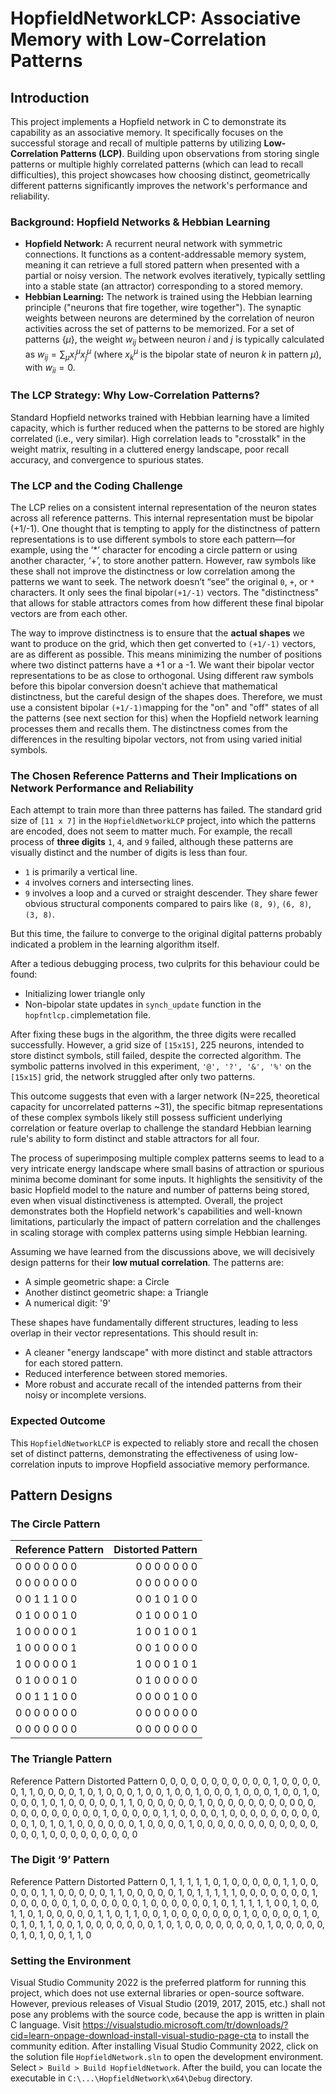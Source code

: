 # HopfieldNetworkLCP: Associative Memory with Low-Correlation Patterns

## Introduction
This project implements a Hopfield network in C to demonstrate its capability as an associative memory. It specifically focuses on the successful storage and recall of multiple patterns by utilizing **Low-Correlation Patterns (LCP)**.
Building upon observations from storing single patterns or multiple highly correlated patterns (which can lead to recall difficulties), this project showcases how choosing distinct, geometrically different patterns significantly improves the network's performance and reliability.
### Background: Hopfield Networks & Hebbian Learning
* **Hopfield Network:** A recurrent neural network with symmetric connections. It functions as a content-addressable memory system, meaning it can retrieve a full stored pattern when presented with a partial or noisy version. The network evolves iteratively, typically settling into a stable state (an attractor) corresponding to a stored memory.
* **Hebbian Learning:** The network is trained using the Hebbian learning principle ("neurons that fire together, wire together"). The synaptic weights between neurons are determined by the correlation of neuron activities across the set of patterns to be memorized. 
For a set of patterns $\{\mu\}$, the weight $w_{ij}$ between neuron $i$ and $j$ is typically calculated as $w_{ij} = \sum_{\mu} x_i^{\mu} x_j^{\mu}$ (where $x_k^{\mu}$ is the bipolar state of neuron $k$ in pattern $\mu$), with $w_{ii}=0$.

### The LCP Strategy: Why Low-Correlation Patterns?
Standard Hopfield networks trained with Hebbian learning have a limited capacity, which is further reduced when the patterns to be stored are highly correlated (i.e., very similar). High correlation leads to "crosstalk" in the weight matrix, resulting in a cluttered energy landscape, poor recall accuracy, and convergence to spurious states.

### The LCP and the Coding Challenge
The LCP relies on a consistent internal representation of the neuron states across all reference patterns. This internal representation must be bipolar (+1/-1). 
One thought that is tempting to apply for the distinctness of pattern representations is to use different symbols to store each pattern—for example, using the ‘*’ character for encoding a circle pattern or using another character, ‘+’, to store another pattern. However, raw symbols like these shall not improve the distinctness or low correlation among the patterns we want to seek. The network doesn’t “see” the original `0`, `+`, or `*` characters. It only sees the final bipolar`(+1/-1)` vectors. The "distinctness" that allows for stable attractors comes from how different these final bipolar vectors are from each other.

The way to improve distinctness is to ensure that the **actual shapes** we want to produce on the grid, which then get converted to `(+1/-1)` vectors, are as different as possible. This means minimizing the number of positions where two distinct patterns have a +1 or a -1. We want their bipolar vector representations to be as close to orthogonal. Using different raw symbols before this bipolar conversion doesn't achieve that mathematical distinctness, but the careful design of the shapes does. Therefore, we must use a consistent bipolar `(+1/-1)`mapping for the "on" and "off" states of all the patterns (see next section for this) when the Hopfield network learning processes them and recalls them. The distinctness comes from the differences in the resulting bipolar vectors, not from using varied initial symbols.


### The Chosen Reference Patterns and Their Implications on Network Performance and Reliability
Each attempt to train more than three patterns has failed. The standard grid size of `[11 x 7]` in the `HopfieldNetworkLCP` project, into which the patterns are encoded, does not seem to matter much. For example, the recall process of  **three digits**  `1`, `4`, and `9` failed, although these patterns are visually distinct and the number of digits is less than four.
* `1` is primarily a vertical line.
* `4` involves corners and intersecting lines.
* `9` involves a loop and a curved or straight descender. They share fewer obvious structural components compared to pairs like `(8, 9)`, `(6, 8)`, `(3, 8)`.

But this time, the failure to converge to the original digital patterns probably indicated a problem in the learning algorithm itself.

After a tedious debugging process, two culprits for this behaviour could be found:
* Initializing lower triangle only
* Non-bipolar state updates in `synch_update` function in the `hopfntlcp.c`implemetation file.

After fixing these bugs in the algorithm, the three digits were recalled successfully. 
However, a grid size of `[15x15]`, 225 neurons, intended to store distinct symbols, still failed, despite the corrected algorithm.  The symbolic patterns involved in this experiment, `'@', '?', '&', '%'` on the `[15x15]` grid, the network struggled after only two patterns. 

This outcome suggests that even with a larger network (N=225, theoretical capacity for uncorrelated patterns ~31), the specific bitmap representations of these complex symbols likely still possess sufficient underlying correlation or feature overlap to challenge the standard Hebbian learning rule's ability to form distinct and stable attractors for all four.

The process of superimposing multiple complex patterns seems to lead to a very intricate energy landscape where small basins of attraction or spurious minima become dominant for some inputs. It highlights the sensitivity of the basic Hopfield model to the nature and number of patterns being stored, even when visual distinctiveness is attempted.
Overall, the project demonstrates both the Hopfield network's capabilities and well-known limitations, particularly the impact of pattern correlation and the challenges in scaling storage with complex patterns using simple Hebbian learning.

Assuming we have learned from the discussions above, we will decisively design patterns for their **low mutual correlation**. The patterns are:
* A simple geometric shape: a Circle
* Another distinct geometric shape: a Triangle
 * A numerical digit: '9'

These shapes have fundamentally different structures, leading to less overlap in their vector representations. This should result in:
* A cleaner "energy landscape" with more distinct and stable attractors for each stored pattern.
* Reduced interference between stored memories.
* More robust and accurate recall of the intended patterns from their noisy or incomplete versions.

### Expected Outcome

This `HopfieldNetworkLCP` is expected to reliably store and recall the chosen set of distinct patterns, demonstrating the effectiveness of using low-correlation inputs to improve Hopfield associative memory performance.

## Pattern Designs
### The Circle Pattern ###

| Reference Pattern | Distorted Pattern |
|:---               |               ---:|
|0  0  0  0  0  0  0|0  0  0  0  0  0  0|
|0  0  0  0  0  0  0|0  0  0  0  0  0  0|
|0  0  1  1  1  0  0|0  0  1  0  1  0  0|
|0  1  0  0  0  1  0|0  1  0  0  0  1  0|
|1  0  0  0  0  0  1|1  0  0  1  0  0  1|
|1  0  0  0  0  0  1|0  0  1  0  0  0  0|
|1  0  0  0  0  0  1|1  0  0  0  1  0  1|
|0  1  0  0  0  1  0|0  1  0  0  0  0  0|
|0  0  1  1  1  0  0|0  0  0  0  1  0  0|
|0  0  0  0  0  0  0|0  0  0  0  0  0  0|
|0  0  0  0  0  0  0|0  0  0  0  0  0  0|

### The Triangle Pattern ###
Reference Pattern	Distorted Pattern
0, 0, 0, 0, 0, 0, 0,
0, 0, 0, 0, 1, 0, 0,
0, 0, 0, 1, 1, 0, 0,
0, 0, 1, 0, 1, 0, 0,
0, 1, 0, 0, 1, 0, 0,
1, 0, 0, 0, 1, 0, 0,
0, 1, 0, 0, 1, 0, 0,
0, 0, 1, 0, 1, 0, 0,
0, 0, 0, 1, 1, 0, 0,
0, 0, 0, 0, 1, 0, 0,
0, 0, 0, 0, 0, 0, 0	0, 0, 0, 0, 0, 0, 0,
0, 0, 0, 0, 1, 0, 0,
0, 0, 0, 1, 1, 0, 0,
0, 0, 1, 0, 0, 0, 0,
0, 0, 0, 0, 0, 0, 0,
1, 0, 1, 0, 1, 0, 0,
0, 0, 0, 0, 1, 0, 0,
0, 0, 1, 0, 0, 0, 0,
0, 0, 0, 0, 0, 0, 0,
0, 0, 0, 0, 1, 0, 0,
0, 0, 0, 0, 0, 0, 0



### The Digit ‘9’ Pattern ###
Reference Pattern	Distorted Pattern
0, 1, 1, 1, 1, 1, 0,
1, 0, 0, 0, 0, 0, 1,
1, 0, 0, 0, 0, 0, 1,
1, 0, 0, 0, 0, 0, 1,
1, 0, 0, 0, 0, 0, 1,
0, 1, 1, 1, 1, 1, 0,
0, 0, 0, 0, 0, 0, 1,
0, 0, 0, 0, 0, 0, 1,
0, 0, 0, 0, 0, 0, 1,
0, 0, 0, 0, 0, 0, 1,
0, 1, 1, 1, 1, 1, 0	0, 1, 0, 0, 1, 1, 0,
1, 0, 0, 0, 0, 0, 1,
1, 0, 1, 1, 0, 0, 1,
0, 0, 0, 0, 0, 0, 0,
1, 0, 0, 0, 0, 0, 1,
0, 0, 1, 0, 1, 1, 0,
0, 1, 0, 0, 0, 0, 0,
0, 0, 1, 0, 1, 0, 0,
0, 0, 0, 0, 0, 0, 1,
0, 0, 0, 0, 0, 0, 1,
0, 1, 0, 0, 1, 1, 0



### Setting the Environment
Visual Studio Community 2022 is the preferred platform for running this project, which does not use external libraries or open-source software. However, previous releases of Visual Studio (2019, 2017, 2015, etc.) shall not pose any problems with the source code, because the app is written in plain C language.
 Visit https://visualstudio.microsoft.com/tr/downloads/?cid=learn-onpage-download-install-visual-studio-page-cta to install the community edition.
After installing Visual Studio Community 2022, click on the solution file `HopfieldNetwork.sln` to open the development environment. 
Select `> Build > Build HopfieldNetwork`. After the build, you can locate the executable in `C:\...\HopfieldNetwork\x64\Debug` directory.
